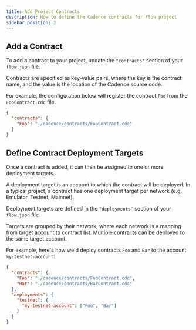 ```yaml
---
title: Add Project Contracts
description: How to define the Cadence contracts for Flow project
sidebar_position: 2
---
```


## Add a Contract

To add a contract to your project, update the `"contracts"` section of your `flow.json` file.

Contracts are specified as key-value pairs, where the key is the contract name,
and the value is the location of the Cadence source code.

For example, the configuration below will register the 
contract `Foo` from the `FooContract.cdc` file.

```json
{
  "contracts": {
    "Foo": "./cadence/contracts/FooContract.cdc"
  }
}
```

## Define Contract Deployment Targets

Once a contract is added, it can then be assigned to one or more deployment targets.

A deployment target is an account to which the contract will be deployed.
In a typical project, a contract has one deployment target per network (e.g. Emulator, Testnet, Mainnet).

Deployment targets are defined in the `"deployments"` section of your `flow.json` file.

Targets are grouped by their network, where each network is a mapping from target account to contract list. 
Multiple contracts can be deployed to the same target account.

For example, here's how we'd deploy contracts `Foo` and `Bar` to the account `my-testnet-account`:

```json
{
  "contracts": {
    "Foo": "./cadence/contracts/FooContract.cdc",
    "Bar": "./cadence/contracts/BarContract.cdc"
  },
  "deployments": {
    "testnet": {
      "my-testnet-account": ["Foo", "Bar"]
    }
  }
}
```
